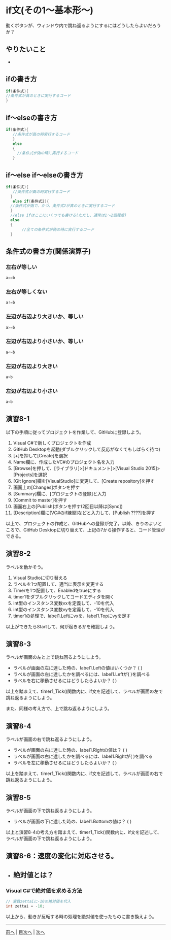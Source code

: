 # if文(その1～基本形～)
動くボタンが、ウィンドウ内で跳ね返るようにするにはどうしたらよいだろうか？

## やりたいこと
 - 

## ifの書き方
```cs
if(条件式){
//条件式が真のときに実行するコード
}
```

## if～elseの書き方
```cs
if(条件式){
   //条件式が真の時実行するコード
   }
   else
   {
     //条件式が偽の時に実行するコード
   }
```

## if～else if～elseの書き方
```cs
if(条件式){
   //条件式が真の時実行するコード
  }
   else if(条件式2){
  //条件式が偽で、かつ、条件式2が真のときに実行するコード
  }
  //else ifはここにいくつでも書ける(ただし、通常は1～2個程度)
  else
  {
       //全ての条件式が偽の時に実行するコード
  }    
```

## 条件式の書き方(関係演算子)
### 左右が等しい

```cs
a==b
```

### 左右が等しくない

```cs
a!=b
```

### 左辺が右辺より大きいか、等しい

```cs
a>=b
```

### 左辺が右辺より小さいか、等しい

```cs
a<=b
```

### 左辺が右辺より大きい

```cs
a>b
```

### 左辺が右辺より小さい

```cs
a<b
```

## 演習8-1
以下の手順に従ってプロジェクトを作業して、GitHubに登録しよう。

1.	Visual C#で新しくプロジェクトを作成
2.	GitHub Desktopを起動(ダブルクリックして反応がなくてもしばらく待つ)
3.	[+]を押して[Create]を選択
4.	Name欄に、作成したVC#のプロジェクト名を入力
5.	[Browse]を押して、[ライブラリ]>[ドキュメント]>[Visual Studio 2015]>[Projects]を選択
6.	 [Git Ignore]欄を[VisualStudio]に変更して、[Create repository]を押す
7.	画面上の[Changes]ボタンを押す
8.	[Summary]欄に、[プロジェクトの登録]と入力
9.	[Commit to master]を押す
10.	画面右上の[Publish]ボタンを押す(2回目以降は[Sync])
11.	[Description]欄に[VC#のif練習]などと入力して、[Publish ????]を押す

以上で、プロジェクトの作成と、GitHubへの登録が完了。以降、きりのよいところで、GitHub Desktopに切り替えて、上記の7から操作すると、コード管理ができる。

## 演習8-2
ラベルを動かそう。

1.	Visual Studioに切り替える
2.	ラベルを1つ配置して、適当に表示を変更する
3.	Timerを1つ配置して、Enabledをtrueにする
4.	timer1をダブルクリックしてコードエディタを開く
5.	int型のインスタンス変数vxを定義して、-10を代入
6.	int型のインスタンス変数vyを定義して、-10を代入
7.	timer1の処理で、label1.Leftにvxを、label1.Topにvyを足す

以上ができたらStartして、何が起きるかを確認しよう。

## 演習8-3
ラベルが画面の左と上で跳ね回るようにしよう。

- ラベルが画面の左に達した時の、label1.Leftの値はいくつか？ ( )
- ラベルが画面の左に達したかを調べるには、label1.Leftが( )を調べる
- ラベルを右に移動させるにはどうしたらよいか？ ( )

以上を踏まえて、timer1_Tick()関数内に、if文を記述して、ラベルが画面の左で跳ね返るようにしよう。

また、同様の考え方で、上で跳ね返るようにしよう。

## 演習8-4
ラベルが画面の右で跳ね返るようにしよう。
- ラベルが画面の右に達した時の、label1.Rightの値は？    ( )
- ラベルが画面の右に達したかを調べるには、label1.Rightが( )を調べる
- ラベルを左に移動させるにはどうしたらよいか？ ( )

以上を踏まえて、timer1_Tick()関数内に、if文を記述して、ラベルが画面の右で跳ね返るようにしよう。

## 演習8-5
ラベルが画面の下で跳ね返るようにしよう。

- ラベルが画面の下に達した時の、label1.Bottomの値は？   ( )

以上と演習8-4の考え方を踏まえて、timer1_Tick()関数内に、if文を記述して、ラベルが画面の下で跳ね返るようにしよう。

## 演習8-6：速度の変化に対応させる。
- 絶対値とは？
  -

### Visual C#で絶対値を求める方法

```cs
// 変数zettaiに-10の絶対値を代入
int zettai = -10;
```

以上から、動きが反転する時の処理を絶対値を使ったものに書き換えよう。

---

[前へ](07.md) | [目次へ](README.md#%E7%9B%AE%E6%AC%A1) | [次へ](09.md)
